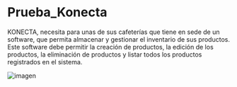 # Prueba_Konecta
KONECTA, necesita para unas de sus cafeterías que tiene en sede de un software, que permita almacenar y gestionar el inventario de sus productos. 
Este software debe permitir la creación de productos, la edición de los productos, la eliminación de productos y listar todos los productos 
registrados en el sistema.

![imagen](https://user-images.githubusercontent.com/99566499/165542836-ded36bc1-6274-47d9-be9c-5f60f2cfe201.png)
